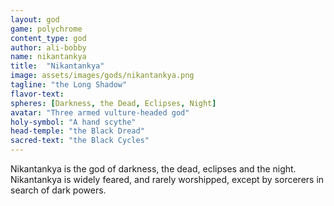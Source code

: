 ```yaml
---
layout: god
game: polychrome
content_type: god
author: ali-bobby
name: nikantankya
title:  "Nikantankya"
image: assets/images/gods/nikantankya.png
tagline: "the Long Shadow"
flavor-text:
spheres: [Darkness, the Dead, Eclipses, Night]
avatar: "Three armed vulture-headed god"
holy-symbol: "A hand scythe"
head-temple: "the Black Dread"
sacred-text: "the Black Cycles"
---
```


Nikantankya is the god of darkness, the dead, eclipses and the night. Nikantankya is widely feared, and rarely worshipped, except by sorcerers in search of dark powers.
